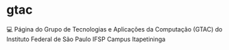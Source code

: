 # gtac
:computer: Página do Grupo de Tecnologias e Aplicações da Computação (GTAC) do Instituto Federal de São Paulo IFSP Campus Itapetininga
